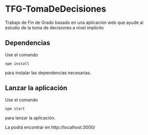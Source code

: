 # TFG-TomaDeDecisiones
Trabajo de Fin de Grado basado en una aplicación web que ayude al estudio de la toma de decisiones a nivel implícito

## Dependencias
Use el comando 
```
npm install
```
para instalar las dependencias necesarias.


## Lanzar la aplicación
Use el comando 
```
npm start
```
para lanzar la aplicación.

La podrá encontrar en http://localhost:3000/